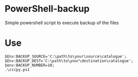 # PowerShell-backup
Simple powershell script to execute backup of the files


# Use

```shell
$Env:BACKUP_SOURCE='C:\path\to\your\source\catalogue'; 
$Env:BACKUP_DEST='C:\path\to\your\destination\catalogue';
$env:BACKUP_NUMBER=10; 
.\cccpy.ps1 
```
